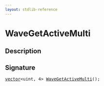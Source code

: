 ```yaml
---
layout: stdlib-reference
---
```


# WaveGetActiveMulti

## Description





## Signature 

<pre>
<a href="/stdlib-reference/types/vector/index" class="code_type">vector</a>&lt;<span class="code_keyword">uint</span>, 4&gt; <a href="/stdlib-reference/global-decls/wavegetactivemulti-047d">WaveGetActiveMulti</a>();

</pre>


